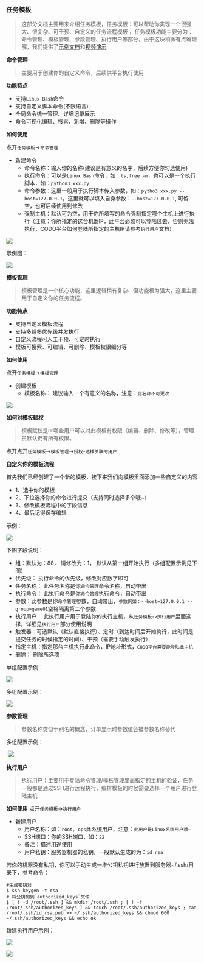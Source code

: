 ### 任务模板

> 这部分文档主要用来介绍任务模板，任务模板：可以帮助你实现一个很强大、很复杂、可干预、自定义的任务流程模板；
> 任务模板功能主要分为：命令管理、模板管理、参数管理、执行用户等部分，由于这块稍微有点难理解，我们提供了[示例文档](http://docs.opendevops.cn/zh/latest/task_example.html)和[视频演示](https://www.bilibili.com/video/av53424572/)



**命令管理**
> 主要用于创建你的自定义命令，后续供平台执行使用

**功能特点**
- 支持`Linux Bash`命令
- 支持自定义脚本命令(不限语言)
- 全局命令统一管理、详细记录展示
- 命令可视化编辑、搜索、新增、删除等操作

**如何使用**

点开`任务模板`->`命令管理`
- 新建命令
  - 命令名称：输入你的名称(建议是有意义的名字，后续方便你勾选使用)
  - 执行命令：可以是`Linux Bash`命令，如：`ls,free -m`，也可以是一个执行脚本，如：`python3 xxx.py`
  - 命令参数：这里一般用于执行脚本传入参数，如：`pytho3 xxx.py --host=127.0.0.1`，这里就可以填入自身参数：`--host=127.0.0.1`, 可留空，也可后续使用到修改
  - 强制主机：默认可为空，用于你所填写的命令强制指定哪个主机上进行执行（注意：你所指定的这台机器IP，此平台必须可以登陆过去，否则无法执行，CODO平台如何登陆所指定的主机IP请参考`执行用户`文档）


![](./_static/images/create_bash.png)

示例图：

![](./_static/images/bash_list.png)


**模板管理**
> 模板管理是一个核心功能，这里逻辑稍有复杂、但功能极为强大，这里主要用于自定义你的任务流程。

**功能特点**
- 支持自定义模板流程
- 支持多组多优先级并发执行
- 自定义流程可人工干预、可定时执行
- 模板可搜索、可编辑、可删除、模板权限细分等


**如何使用**  

点开`任务模板`->`模板管理`
- 创建模板
  - 模板名称： 建议输入一个有意义的名称，注意：`此名称不可更改`

![](./_static/images/template_create.png)

**如何对模板赋权**
> 模板赋权是☞哪些用户可以对此模板有权限（编辑、删除、修改等），管理员默认拥有所有权限。

点开点开`任务模板`->`模板管理`->`授权`-`选择关联的用户`


**自定义你的模板流程**

首先我们已经创建了一个新的模板，接下来我们向模板里面添加一些自定义的内容
- 1、选中你的模板
- 2、下拉选择你的命令进行提交（支持同时选择多个哦~）
- 3、修改模板流程中的字段信息
- 4、最后记得保存编辑

示例：

![](./_static/images/select_bash.png)

下图字段说明：
- 组：默认为：88， 请修改为：1， 默认从第一组开始执行（多组配置示例见下图）
- 优先级： 执行命令的优先级，修改对应数字即可
- 任务名称： 此任务名称是你`命令管理`命令名称，自动带出
- 执行命令： 此执行命令是你`命令管理`执行命令，自动带出
- 参数：此参数是你`命令管理`参数，自动带出，`参数例如：--host=127.0.0.1 --group=game01`空格隔离第二个参数
- 执行用户： 此执行用户用于登陆你的执行主机，从`任务模板->执行用户`里面选择，详细见`执行用户`部分使用说明
- 触发器：可选默认（默认直接执行）、定时（到达时间后开始执行，此时间是提交任务的时候指定的时间）、干预（需要手动触发执行）
- 指定主机：指定那台主机执行此命令，IP地址形式，`CODO平台需要能登陆此主机`
- 删除： 删除所选项


单组配置示例：

![](./_static/images/template_edit.png)

多组配置示例：

![](./_static/images/s_group_template.png)


**参数管理**
> 参数名称类似于别名的概念，订单显示时参数值会被参数名称替代

多组配置示例：

​                        ![](./_static/images/parameter.png)

**执行用户**

> 执行用户：主要用于登陆命令管理/模板管理里面指定的主机的验证，任务一般都是通过SSH进行远程执行、编排模板的时候需要选择一个用户进行登陆主机

**如何使用**
点开`任务模板`->`执行用户`

- 新建用户
  - 用户名称：如：`root, ops`此系统用户，注意：`此用户是Linux系统用户哦~`
  - SSH端口：你的SSH端口，如：`22`
  - 备注：描述用途使用
  - 用户私钥：服务器机器的私钥，一般默认生成的为：`id_rsa`

若你的机器没有私钥，你可以手动生成一堆公钥私钥进行放置到服务器~/.ssh/目录下，参考命令：
```shell
#生成密钥对
$ ssh-keygen -t rsa
# 将公钥加到`authorized_keys`文件
$ [ ! -d /root/.ssh ] && mkdir /root/.ssh ; [ ! -f /root/.ssh/authorized_keys ] && touch /root/.ssh/authorized_keys ; cat /root/.ssh/id_rsa.pub >> ~/.ssh/authorized_keys && chmod 600 ~/.ssh/authorized_keys && echo ok
```

新建执行用户示例：

![](./_static/images/create_exec_user.png)

![](./_static/images/exec_user_list.png)










